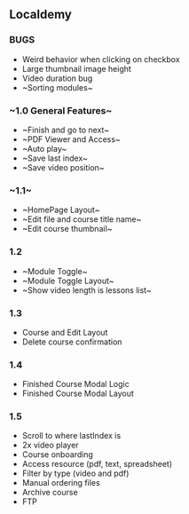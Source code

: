 ## Localdemy

### BUGS

- Weird behavior when clicking on checkbox
- Large thumbnail image height
- Video duration bug
- ~Sorting modules~

### ~1.0 General Features~

- ~Finish and go to next~
- ~PDF Viewer and Access~
- ~Auto play~
- ~Save last index~
- ~Save video position~

### ~1.1~

- ~HomePage Layout~
- ~Edit file and course title name~
- ~Edit course thumbnail~

### 1.2

- ~Module Toggle~
- ~Module Toggle Layout~
- ~Show video length is lessons list~

### 1.3

- Course and Edit Layout
- Delete course confirmation

### 1.4

- Finished Course Modal Logic
- Finished Course Modal Layout

### 1.5

- Scroll to where lastIndex is
- 2x video player
- Course onboarding
- Access resource (pdf, text, spreadsheet)
- Filter by type (video and pdf)
- Manual ordering files
- Archive course
- FTP

